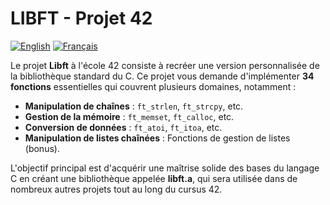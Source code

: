 # LIBFT - Projet 42

[![English](https://img.shields.io/badge/lang-en-blue.svg)](./README.md)   [![Français](https://img.shields.io/badge/lang-fr-blue.svg)](./fr/README.md)

Le projet **Libft** à l'école 42 consiste à recréer une version personnalisée de la bibliothèque standard du C. Ce projet vous demande d'implémenter **34 fonctions** essentielles qui couvrent plusieurs domaines, notamment :

- **Manipulation de chaînes** : `ft_strlen`, `ft_strcpy`, etc.
- **Gestion de la mémoire** : `ft_memset`, `ft_calloc`, etc.
- **Conversion de données** : `ft_atoi`, `ft_itoa`, etc.
- **Manipulation de listes chaînées** : Fonctions de gestion de listes (bonus).

L'objectif principal est d'acquérir une maîtrise solide des bases du langage C en créant une bibliothèque appelée **libft.a**, qui sera utilisée dans de nombreux autres projets tout au long du cursus 42.
